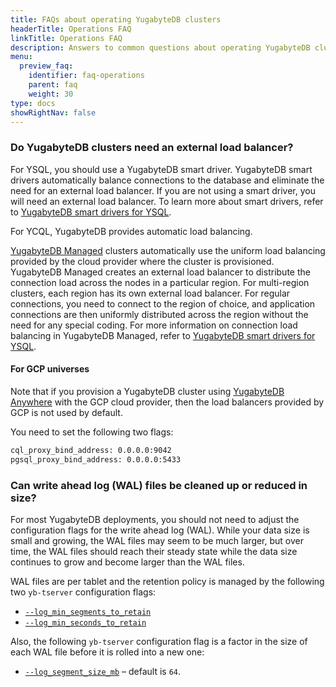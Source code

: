 ```yaml
---
title: FAQs about operating YugabyteDB clusters
headerTitle: Operations FAQ
linkTitle: Operations FAQ
description: Answers to common questions about operating YugabyteDB clusters
menu:
  preview_faq:
    identifier: faq-operations
    parent: faq
    weight: 30
type: docs
showRightNav: false
---
```


### Do YugabyteDB clusters need an external load balancer?

For YSQL, you should use a YugabyteDB smart driver. YugabyteDB smart drivers automatically balance connections to the database and eliminate the need for an external load balancer. If you are not using a smart driver, you will need an external load balancer. To learn more about smart drivers, refer to [YugabyteDB smart drivers for YSQL](../../drivers-orms/smart-drivers/).

For YCQL, YugabyteDB provides automatic load balancing.

[YugabyteDB Managed](../../yugabyte-cloud/) clusters automatically use the uniform load balancing provided by the cloud provider where the cluster is provisioned. YugabyteDB Managed creates an external load balancer to distribute the connection load across the nodes in a particular region. For multi-region clusters, each region has its own external load balancer. For regular connections, you need to connect to the region of choice, and application connections are then uniformly distributed across the region without the need for any special coding. For more information on connection load balancing in YugabyteDB Managed, refer to [YugabyteDB smart drivers for YSQL](../../drivers-orms/smart-drivers/#using-smart-drivers-with-yugabytedb-managed).

#### For GCP universes

Note that if you provision a YugabyteDB cluster using [YugabyteDB Anywhere](../../yugabyte-platform/) with the GCP cloud provider, then the load balancers provided by GCP is not used by default.

You need to set the following two flags:

```sh
cql_proxy_bind_address: 0.0.0.0:9042
pgsql_proxy_bind_address: 0.0.0.0:5433
```

### Can write ahead log (WAL) files be cleaned up or reduced in size?

For most YugabyteDB deployments, you should not need to adjust the configuration flags for the write ahead log (WAL). While your data size is small and growing, the WAL files may seem to be much larger, but over time, the WAL files should reach their steady state while the data size continues to grow and become larger than the WAL files.

WAL files are per tablet and the retention policy is managed by the following two `yb-tserver` configuration flags:

- [`--log_min_segments_to_retain`](../../reference/configuration/yb-tserver/#log-min-segments-to-retain)
- [`--log_min_seconds_to_retain`](../../reference/configuration/yb-tserver/#log-min-seconds-to-retain)

Also, the following `yb-tserver` configuration flag is a factor in the size of each WAL file before it is rolled into a new one:

- [`--log_segment_size_mb`](../../reference/configuration/yb-tserver/#log-segment-size-mb) – default is `64`.
